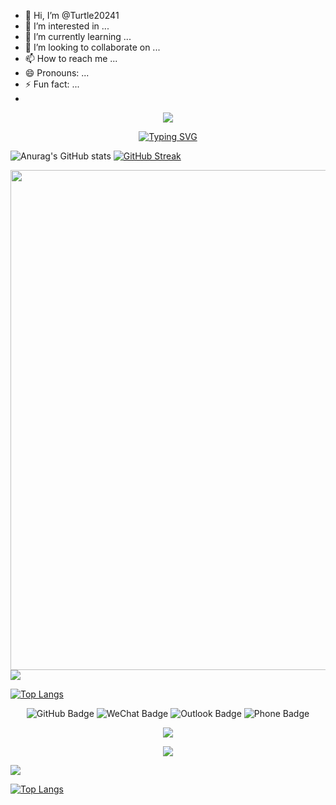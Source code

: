 - 👋 Hi, I’m @Turtle20241
- 👀 I’m interested in ...
- 🌱 I’m currently learning ...
- 💞️ I’m looking to collaborate on ...
- 📫 How to reach me ...
- 😄 Pronouns: ...
- ⚡ Fun fact: ...
- 


<p align="center">
<img src="https://capsule-render.vercel.app/api?type=venom&color=timeGradient&height=300&&section=header&text=HI%20WELCOME&fontSize=90&fontAlign=50&fontAlignY=30&fontColor=000000&desc=I%20am%20Zexin_LEI&descAlign=50&descSize=30&descAlignY=60&animation=twinkling" />
</p>

<p align="center">
  <a href="https://git.io/typing-svg">
    <img src="https://readme-typing-svg.demolab.com?font=Orbitron&pause=1000&color=000000&center=true&vCenter=true&width=435&lines=Welcome+to+my+Github+profile+page!;I'm+a+quantitative+trader" alt="Typing SVG" />
  </a>
</p>


![Anurag's GitHub stats](https://github-readme-stats.vercel.app/api?username=Turtle20241&show_icons=true&theme=transparent&hide_border=true)
[![GitHub Streak](https://streak-stats.demolab.com?user=Turtle20241&theme=transparent&hide_border=true&mode=weekly)](https://git.io/streak-stats)

<img width="800" src="https://github-readme-activity-graph.vercel.app/graph?username=Turtle20241&theme=github-compact&hide_border=true&area=true" />

<img align="center" src="https://github-readme-stats.vercel.app/api/top-langs/?username=Turtle20241&theme=transparent&hide_border=true&layout=donut-vertical&langs_count=6" />

[![Top Langs](https://github-readme-stats.vercel.app/api/top-langs/?username=Turtle20241)](https://github.com/anuraghazra/github-readme-stats)

<p align="center">
  <img src="https://img.shields.io/badge/GitHub-Turtle20241-blue?logo=github" alt="GitHub Badge" />
  <img src="https://img.shields.io/badge/WeChat-13760962030-07C160?logo=wechat" alt="WeChat Badge" />
  <img src="https://img.shields.io/badge/Outlook-Zexin_LEIoutlook.com-0078D4?logo=microsoft-outlook&logoColor=white" alt="Outlook Badge" />
  <img src="https://img.shields.io/badge/Phone-137--6096--2030-blue?logo=telephone&logoColor=white" alt="Phone Badge" />
</p>



<p align="center">
<img src="https://capsule-render.vercel.app/api?type=transparent&color=timeGradient&height=300&&section=footer&text={TITLE}&fontSize=90&fontAlign=50&fontAlignY=70&desc={SUB_TITLE}&descAlign=50&descSize=30&descAlignY=40&animation=twinkling" />
</p>


<p align="center">
  <a href="https://skillicons.dev">
    <img src="https://skillicons.dev/icons?i=anaconda,pycharm,py,github,latex,gmail,instagram,twitter" />
  </a>
</p>

<img src="https://komarev.com/ghpvc/?username=Turtle20241&abbreviated=true" />

[![Top Langs](https://github-readme-stats.vercel.app/api/top-langs/?username=Turtle20241)](https://github.com/anuraghazra/github-readme-stats)
